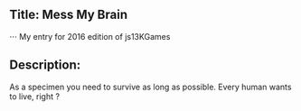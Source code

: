 ## Title: Mess My Brain

⋅⋅⋅ My entry for 2016 edition of  js13KGames
## Description:
As a specimen you need to survive as long as possible.
Every human wants to live, right ?
